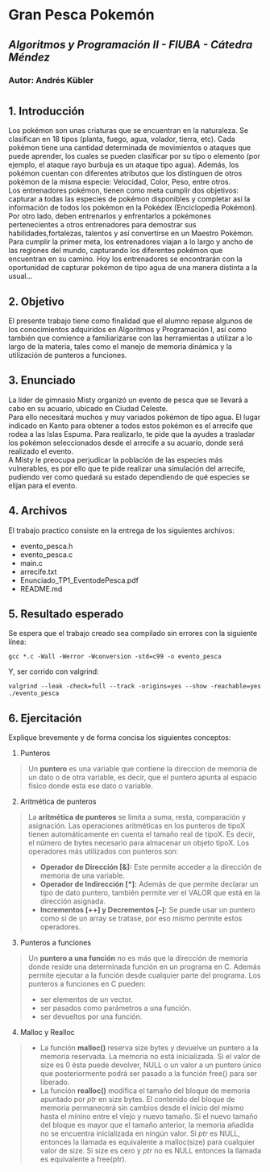 # Gran Pesca Pokemón
## *Algoritmos y Programación II - FIUBA - Cátedra Méndez* 
### Autor: Andrés Kübler
#

## **1. Introducción**
Los pokémon son unas criaturas que se encuentran en la naturaleza. Se clasifican en 18 tipos (planta, fuego, agua, volador, tierra, etc). Cada pokémon tiene una cantidad determinada de movimientos o ataques que puede aprender, los cuales se pueden clasificar por su tipo o elemento (por ejemplo, el ataque rayo burbuja es un ataque tipo agua). Además, los pokémon cuentan con diferentes atributos que los distinguen de otros pokémon de la misma especie: Velocidad, Color, Peso, entre otros.
<br> Los entrenadores pokémon, tienen como meta cumplir dos objetivos: capturar a todas las especies de pokémon disponibles y completar así la información de todos los pokémon en la Pokédex (Enciclopedia Pokémon). Por otro lado, deben entrenarlos y enfrentarlos a pokémones pertenecientes a otros entrenadores para demostrar sus habilidades,fortalezas, talentos y así convertirse en un Maestro Pokémon.
<br> Para cumplir la primer meta, los entrenadores viajan a lo largo y ancho de las regiones del mundo, capturando los diferentes pokémon que encuentran en su camino. Hoy los entrenadores se encontrarán con la oportunidad de capturar pokémon de tipo agua de una manera distinta a la usual...

## **2. Objetivo**
El presente trabajo tiene como finalidad que el alumno repase algunos de los conocimientos adquiridos en Algoritmos y Programación I, así como también que comience a familiarizarse con las herramientas a utilizar a lo largo de la materia, tales como el manejo de memoria dinámica y la utilización de punteros a funciones.

## **3. Enunciado**
La líder de gimnasio Misty organizó un evento de pesca que se llevará a cabo en su acuario, ubicado en Ciudad Celeste.
<br> Para ello necesitará muchos y muy variados pokémon de tipo agua. El lugar indicado en Kanto para obtener a todos estos pokémon es el arrecife que rodea a las Islas Espuma.
Para realizarlo, te pide que la ayudes a trasladar los pokémon seleccionados desde el arrecife a su acuario, donde será realizado el evento.
<br> A Misty le preocupa perjudicar la población de las especies más vulnerables, es por ello que te pide realizar una simulación del arrecife, pudiendo ver como quedará su estado dependiendo de qué especies se elijan para el evento.

## **4. Archivos**
El trabajo practico consiste en la entrega de los siguientes archivos:
- evento_pesca.h
- evento_pesca.c
- main.c
- arrecife.txt
- Enunciado_TP1_EventodePesca.pdf
- README.md

## **5. Resultado esperado**
Se espera que el trabajo creado sea compilado sin errores con la siguiente línea:
```
gcc *.c -Wall -Werror -Wconversion -std=c99 -o evento_pesca
```
Y, ser corrido con valgrind:
```
valgrind --leak -check=full --track -origins=yes --show -reachable=yes ./evento_pesca
```

## **6. Ejercitación**
Explique brevemente y de forma concisa los siguientes conceptos:

1. Punteros
> Un **puntero** es una variable que contiene la direccion de memoria de un dato o de otra variable, es decir, que el puntero apunta al espacio fisico donde esta ese dato o variable.

2. Aritmética de punteros
>La **aritmética de punteros** se limita a suma, resta, comparación y asignación. Las operaciones aritméticas en los punteros de tipoX tienen automáticamente en cuenta el tamaño real de tipoX. Es decir, el número de bytes necesario para almacenar un objeto tipoX. Los operadores más utilizados con punteros son:
>- **Operador de Dirección [&]:** Este permite acceder a la dirección de memoria de una variable.
>- **Operador de Indirección [*]:** Además de que permite declarar un tipo de dato puntero, también permite ver el VALOR que está en la dirección asignada.
>- **Incrementos [++] y Decrementos [–]:** Se puede usar un puntero como si de un array se tratase, por eso mismo permite estos operadores.

3. Punteros a funciones
>Un **puntero a una función** no es más que la dirección de memoria donde reside una determinada función en un programa en C. Además permite ejecutar a la función desde cualquier parte del programa. Los punteros a funciones en C pueden:
>- ser elementos de un vector.
>- ser pasados como parámetros a una función.
>- ser devueltos por una función.

4. Malloc y Realloc
>- La función **malloc()** reserva size bytes y devuelve un puntero a la memoria reservada. La memoria no está inicializada. Si el valor de size es 0 ésta puede devolver, NULL o un valor a un puntero ùnico que posteriormente podrá ser pasado a la función free() para ser liberado.
>- La función **realloc()** modifica el tamaño del bloque de memoria apuntado por *ptr* en size bytes. El contenido del bloque de memoria permanecerá sin cambios desde el inicio del mismo hasta el mínino entre el viejo y nuevo tamaño. Si el nuevo tamaño del bloque es mayor que el tamaño anterior, la memoria añadida no se encuentra inicializada en ningún valor. Si *ptr* es NULL, entonces la llamada es equivalente a malloc(size) para cualquier valor de size. Si size es cero y *ptr* no es NULL entonces la llamada es equivalente a free(ptr).